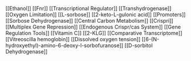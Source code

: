 [[Ethanol]]
[[Fnr]]
[[Transcriptional Regulator]]
[[Transhydrogenase]]
[[Oxygen Limitation]]
[[L-sorbose]]
[[2-keto-L-gulonic acid]]
[[Promoters]]
[[Sorbose Dehydrogenase]]
[[Central Carbon Metabolism]]
[[Crispri]]
[[Multiplex Gene Repression]]
[[Endogenous Crispr/cas System]]
[[Gene Regulation Tools]]
[[Vitamin C]]
[[2-KLG]]
[[Comparative Transcriptome]]
[[Vitreoscilla hemoglobin]]
[[Dissolved oxygen tension]]
[[6-(N-hydroxyethyl)-amino-6-deoxy-l-sorbofuranose]]
[[D-sorbitol Dehydrogenase]]
